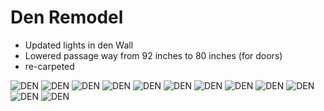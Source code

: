 # Den Remodel

- Updated lights in den Wall
- Lowered passage way from 92 inches to 80 inches (for doors)
- re-carpeted


![DEN](./IMG20230625092244.jpg)
![DEN](./IMG20230625100830.jpg)
![DEN](./IMG20230625160005.jpg)
![DEN](./IMG20230625160007.jpg)
![DEN](./IMG20230627184107.jpg)
![DEN](./IMG20230719070130.jpg)
![DEN](./IMG20230719070152.jpg)
![DEN](./IMG20230719120245.jpg)
![DEN](./IMG20230719120252.jpg)
![DEN](./IMG20230719123559.jpg)
![DEN](./IMG20230719123613.jpg)
![DEN](./IMG20230719141916.jpg)
